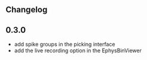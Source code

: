 Changelog
---------

0.3.0
------
* add spike groups in the picking interface
* add the live recording option in the EphysBinViewer